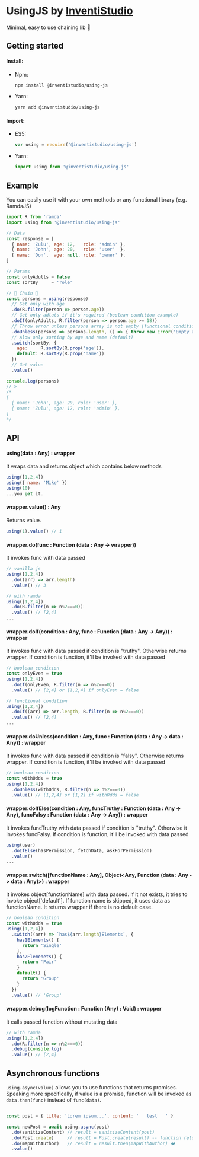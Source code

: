 # UsingJS by [InventiStudio](https://inventi.studio)
Minimal, easy to use chaining lib 🚀

## Getting started

#### Install:

* Npm:
  ```bash
  npm install @inventistudio/using-js
  ```

* Yarn:
  ```bash
  yarn add @inventistudio/using-js
  ```

#### Import:

* ES5:
  ```javascript
  var using = require('@inventistudio/using-js')
  ```

* Yarn:
  ```javascript
  import using from '@inventistudio/using-js'
  ```

## Example

You can easily use it with your own methods or any functional library (e.g. RamdaJS)

```javascript
import R from 'ramda'
import using from '@inventistudio/using-js'

// Data
const response = [
  { name: 'Zulu', age: 12,   role: 'admin' },
  { name: 'John', age: 20,   role: 'user'  },
  { name: 'Don',  age: null, role: 'owner' },
]

// Params
const onlyAdults = false
const sortBy     = 'role'

// 🚀 Chain 🚀
const persons = using(response)
  // Get only with age
  .do(R.filter(person => person.age))
  // Get only adluts if it's required (boolean condition example)
  .doIf(onlyAdults, R.filter(person => person.age >= 18))
  // Throw error unless persons array is not empty (functional condition example)
  .doUnless(persons => persons.length, () => { throw new Error('Empty array') })
  // Alow only sorting by age and name (default)
  .switch(sortBy, {
    age:     R.sortBy(R.prop('age')),
    default: R.sortBy(R.prop('name'))
  })
  // Get value
  .value()

console.log(persons)
// >
/*
[
  { name: 'John', age: 20, role: 'user' },
  { name: 'Zulu', age: 12, role: 'admin' },
]
*/
```

## API

#### using(data : Any) : wrapper
It wraps data and returns object which contains below methods

```javascript
using([1,2,4])
using({ name: 'Mike' })
using(10)
...you get it.
```


#### wrapper.value() : Any
Returns value.

```javascript
using(1).value() // 1
```

#### wrapper.do(func : Function (data : Any -> wrapper))
It invokes func with data passed

```javascript
// vanilla js
using([1,2,4])
  .do((arr) => arr.length)
  .value() // 3

// with ramda
using([1,2,4])
  .do(R.filter(n => n%2===0))
  .value() // [2,4]
...
```

#### wrapper.doIf(condition : Any, func : Function (data : Any -> Any)) : wrapper
It invokes func with data passed if condition is "truthy". Otherwise returns wrapper.
If condition is function, it'll be invoked with data passed

```javascript
// boolean condition
const onlyEven = true
using([1,2,4])
  .doIf(onlyEven, R.filter(n => n%2===0))
  .value() // [2,4] or [1,2,4] if onlyEven = false

// functional condition
using([1,2,4])
  .doIf((arr) => arr.length, R.filter(n => n%2===0))
  .value() // [2,4]
...
```

#### wrapper.doUnless(condition : Any, func : Function (data : Any -> data : Any)) : wrapper
It invokes func with data passed if condition is "falsy". Otherwise returns wrapper.
If condition is function, it'll be invoked with data passed

```javascript
// boolean condition
const withOdds = true
using([1,2,4])
  .doUnless(withOdds, R.filter(n => n%2===0))
  .value() // [1,2,4] or [1,2] if withOdds = false
```

#### wrapper.doIfElse(condition : Any, funcTruthy : Function (data : Any -> Any), funcFalsy : Function (data : Any -> Any)) : wrapper
It invokes funcTruthy with data passed if condition is "truthy". Otherwise it invokes funcFalsy.
If condition is function, it'll be invoked with data passed

```javascript
using(user)
  .doIfElse(hasPermission, fetchData, askForPermission)
  .value()
...
```

#### wrapper.switch([functionName : Any], Object<Any, Function (data : Any -> data : Any)>) : wrapper
It invokes object[functionName] with data passed. If it not exists, it tries to invoke object['default']. If function name is skipped, it uses data as functionName. It returns wrapper if there is no default case.

```javascript
// boolean condition
const withOdds = true
using([1,2,4])
  .switch((arr) => `has${arr.length}Elements`, {
    has1Elements() {
      return 'Single'
    },
    has2Elemenets() {
      return 'Pair'
    }
    default() {
      return 'Group'
    }
  })
  .value() // 'Group'
```

#### wrapper.debug(logFunction : Function (Any) : Void) : wrapper
It calls passed function without mutating data

```javascript
// with ramda
using([1,2,4])
  .do(R.filter(n => n%2===0))
  .debug(console.log)
  .value() // [2,4]
```

## Asynchronous functions

`using.async(value)` allows you to use functions that returns promises. Speaking more specifically, if value is a promise, function will be invoked as `data.then(func)` instead of `func(data)`.

```javascript

const post = { title: 'Lorem ipsum...', content: '   test   ' }

const newPost = await using.async(post)
  .do(sanitizeContent) // result = sanitizeContent(post)
  .do(Post.create)     // result = Post.create(result) -- function returns Promise ⚠️
  .do(mapWithAuthor)   // result = result.then(mapWithAuthor) ❤️
  .value()
```
